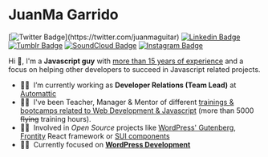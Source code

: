 # JuanMa Garrido

[![Twitter Badge](https://img.shields.io/badge/-@juanmaguitar-1ca0f1?style=flat-square&labelColor=1ca0f1&logo=twitter&logoColor=white&link=https://twitter.com/_Kunal_Raghav_)](https://twitter.com/juanmaguitar) [![Linkedin Badge](https://img.shields.io/badge/-juanmagarrido-blue?style=flat-square&logo=Linkedin&logoColor=white&link=https://www.linkedin.com/in/juanmagarrido/)](https://www.linkedin.com/in/juanmagarrido/) [![Tumblr Badge](https://img.shields.io/badge/-juanmaguitar-2e4154?style=flat-square&logo=Tumblr&logoColor=white&link=https://juanmaguitar.tumblr.com/)](https://juanmaguitar.tumblr.com/) [![SoundCloud Badge](https://img.shields.io/badge/-juanmaguitar-ff5500?style=flat-square&logo=SoundCloud&logoColor=white&link=https://www.soundcloud.com/juanmaguitar/)](https://www.soundcloud.com/juanmaguitar) [![Instagram Badge](https://img.shields.io/badge/-juanma.raw-eb046d?style=flat-square&logo=Instagram&logoColor=white&link=https://www.instagram.com/juanma.raw/)](https://www.instagram.com/juanma.raw) 

Hi 👋, I'm a **Javascript guy** with [more than 15 years of experience](https://www.linkedin.com/in/juanmagarrido/) and a focus on helping other developers to succeed in Javascript related projects.

- 🙋‍♂️&nbsp;&nbsp;I’m currently working as **Developer Relations (Team Lead)** at [Automattic](https://github.com/Automattic) 
- 👨‍🏫&nbsp;&nbsp;I've been Teacher, Manager & Mentor of different [trainings & bootcamps related to Web Development & Javascript](https://github.com/trainings-juanmaguitar) (more than 5000 ~~flying~~ training hours).
- 🦸‍♂️&nbsp;&nbsp;Involved in _Open Source_ projects like [WordPress' Gutenberg](https://github.com/WordPress/gutenberg), [Frontity](https://github.com/frontity) React framework or [SUI components](https://github.com/SUI-Components/sui-components)
- 👷‍♂️&nbsp;&nbsp;Currently focused on [**WordPress Development**](https://github.com/wordpress-juanmaguitar)
